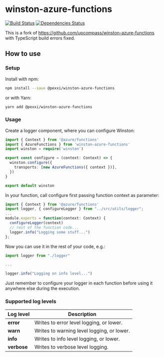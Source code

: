 # winston-azure-functions

[![Build Status](https://travis-ci.com/pexxi/winston-azure-functions.svg?branch=master)](https://travis-ci.org/pexxi/winston-azure-functions)
[![Dependencies Status](https://david-dm.org/pexxi/winston-azure-functions/status.svg)](https://david-dm.org/pexxi/winston-azure-functions)

This is a fork of https://github.com/upcompass/winston-azure-functions with TypeScript build errors fixed.

## How to use

### Setup

Install with npm:

```bash
npm install --save @pexxi/winston-azure-functions
```

or with Yarn:

```bash
yarn add @pexxi/winston-azure-functions
```

### Usage

Create a logger component, where you can configure Winston:

```typescript
import { Context } from '@azure/functions'
import { AzureFunctions } from 'winston-azure-functions'
import winston = require('winston')

export const configure = (context: Context) => {
  winston.configure({
    transports: [new AzureFunctions({ context })],
  })
}

export default winston
```

In your function, call configure first passing function context as parameter:

```typescript
import { Context } from '@azure/functions'
import logger, { configureLogger } from "../src/utils/logger";
...
module.exports = function(context: Context) {
  configureLogger(context)
  // rest of the function code...
  logger.info("Logging some stuff...")
};
```

Now you can use it in the rest of your code, e.g.:

```typescript
import logger from "./logger"

...

logger.info("Logging on info level...")

```

Just remember to configure your logger in each function before using it anywhere else during the execution.

### Supported log levels

| Log level   | Description                                |
| ----------- | ------------------------------------------ |
| **error**   | Writes to error level logging, or lower.   |
| **warn**    | Writes to warning level logging, or lower. |
| **info**    | Writes to info level logging, or lower.    |
| **verbose** | Writes to verbose level logging.           |
